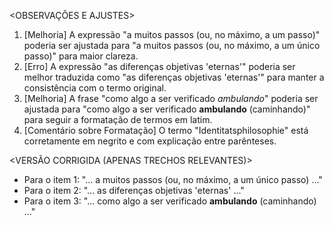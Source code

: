 <OBSERVAÇÕES E AJUSTES>
1. [Melhoria] A expressão "a muitos passos (ou, no máximo, a um passo)" poderia ser ajustada para "a muitos passos (ou, no máximo, a um único passo)" para maior clareza.
2. [Erro] A expressão "as diferenças objetivas 'eternas'" poderia ser melhor traduzida como "as diferenças objetivas 'eternas'" para manter a consistência com o termo original.
3. [Melhoria] A frase "como algo a ser verificado _ambulando_" poderia ser ajustada para "como algo a ser verificado **ambulando** (caminhando)" para seguir a formatação de termos em latim.
4. [Comentário sobre Formatação] O termo "Identitatsphilosophie" está corretamente em negrito e com explicação entre parênteses.

<VERSÃO CORRIGIDA (APENAS TRECHOS RELEVANTES)>
- Para o item 1: "... a muitos passos (ou, no máximo, a um único passo) ..."
- Para o item 2: "... as diferenças objetivas 'eternas' ..."
- Para o item 3: "... como algo a ser verificado **ambulando** (caminhando) ..."